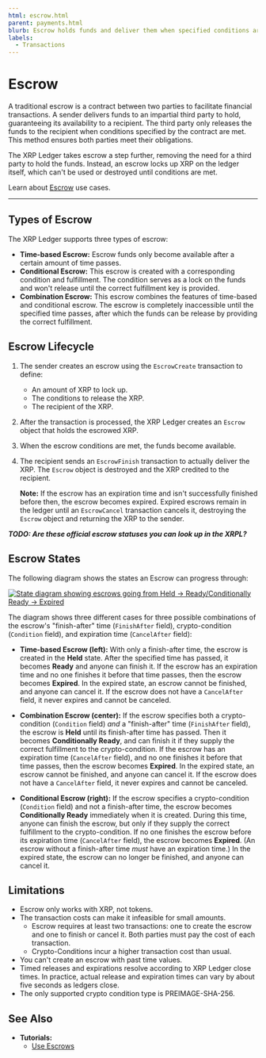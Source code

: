 ```yaml
---
html: escrow.html
parent: payments.html
blurb: Escrow holds funds and deliver them when specified conditions are met.
labels:
  - Transactions
---
```

# Escrow

A traditional escrow is a contract between two parties to facilitate financial transactions. A sender delivers funds to an impartial third party to hold, guaranteeing its availability to a recipient. The third party only releases the funds to the recipient when conditions specified by the contract are met. This method ensures both parties meet their obligations.

The XRP Ledger takes escrow a step further, removing the need for a third party to hold the funds. Instead, an escrow locks up XRP on the ledger itself, which can't be used or destroyed until conditions are met.

Learn about [Escrow](escrow-uc.html) use cases.

---

## Types of Escrow

The XRP Ledger supports three types of escrow:

- **Time-based Escrow:** Escrow funds only become available after a certain amount of time passes.
- **Conditional Escrow:** This escrow is created with a corresponding condition and fulfillment. The condition serves as a lock on the funds and won't release until the correct fulfillment key is provided.
- **Combination Escrow:** This escrow combines the features of time-based and conditional escrow. The escrow is completely inaccessible until the specified time passes, after which the funds can be release by providing the correct fulfillment.

## Escrow Lifecycle

1. The sender creates an escrow using the `EscrowCreate` transaction to define:

    - An amount of XRP to lock up.
    - The conditions to release the XRP.
    - The recipient of the XRP.

2. After the transaction is processed, the XRP Ledger creates an `Escrow` object that holds the escrowed XRP.

3. When the escrow conditions are met, the funds become available.

4. The recipient sends an `EscrowFinish` transaction to actually deliver the XRP. The `Escrow` object is destroyed and the XRP credited to the recipient.
    
    **Note:** If the escrow has an expiration time and isn't successfully finished before then, the escrow becomes expired. Expired escrows remain in the ledger until an `EscrowCancel` transaction cancels it, destroying the `Escrow` object and returning the XRP to the sender.

***TODO: Are these official escrow statuses you can look up in the XRPL?***
## Escrow States

The following diagram shows the states an Escrow can progress through:

[![State diagram showing escrows going from Held → Ready/Conditionally Ready → Expired](../../../../img/escrow-states.png)](../../../../img/escrow-states.png)

The diagram shows three different cases for three possible combinations of the escrow's "finish-after" time (`FinishAfter` field), crypto-condition (`Condition` field), and expiration time (`CancelAfter` field):

- **Time-based Escrow (left):** With only a finish-after time, the escrow is created in the **Held** state. After the specified time has passed, it becomes **Ready** and anyone can finish it. If the escrow has an expiration time and no one finishes it before that time passes, then the escrow becomes **Expired**. In the expired state, an escrow cannot be finished, and anyone can cancel it. If the escrow does not have a `CancelAfter` field, it never expires and cannot be canceled.

- **Combination Escrow (center):** If the escrow specifies both a crypto-condition (`Condition` field) _and_ a "finish-after" time (`FinishAfter` field), the escrow is **Held** until its finish-after time has passed. Then it becomes **Conditionally Ready**, and can finish it if they supply the correct fulfillment to the crypto-condition. If the escrow has an expiration time (`CancelAfter` field), and no one finishes it before that time passes, then the escrow becomes **Expired**. In the expired state, an escrow cannot be finished, and anyone can cancel it. If the escrow does not have a `CancelAfter` field, it never expires and cannot be canceled.

- **Conditional Escrow (right):** If the escrow specifies a crypto-condition (`Condition` field) and not a finish-after time, the escrow becomes **Conditionally Ready** immediately when it is created. During this time, anyone can finish the escrow, but only if they supply the correct fulfillment to the crypto-condition. If no one finishes the escrow before its expiration time (`CancelAfter` field), the escrow becomes **Expired**. (An escrow without a finish-after time _must_ have an expiration time.) In the expired state, the escrow can no longer be finished, and anyone can cancel it.

## Limitations

- Escrow only works with XRP, not tokens.
- The transaction costs can make it infeasible for small amounts.
    - Escrow requires at least two transactions: one to create the escrow and one to finish or cancel it. Both parties must pay the cost of each transaction.
    - Crypto-Conditions incur a higher transaction cost than usual.
- You can't create an escrow with past time values.
- Timed releases and expirations resolve according to XRP Ledger close times. In practice, actual release and expiration times can vary by about five seconds as ledgers close.
- The only supported crypto condition type is PREIMAGE-SHA-256.

## See Also

- **Tutorials:**
    - [Use Escrows](use-escrows.html)
